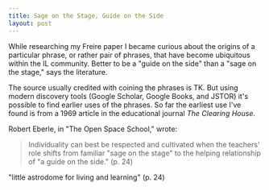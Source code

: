 ```yaml
---
title: Sage on the Stage, Guide on the Side
layout: post
---
```


While researching my Freire paper I became curious about the origins of a particular phrase, or rather pair of phrases, that have become ubiquitous within the IL community. Better to be a "guide on the side" than a "sage on the stage," says the literature.

The source usually credited with coining the phrases is TK. But using modern discovery tools (Google Scholar, Google Books, and JSTOR) it's possible to find earlier uses of the phrases. So far the earliest use I've found is from a 1969 article in the educational journal _The Clearing House_.

Robert Eberle, in "The Open Space School," wrote:

> Individuality can best be respected and cultivated when the teachers' role shifts from familiar "sage on the stage" to the helping relationship of "a guide on the side." (p. 24)

"little astrodome for living and learning" (p. 24)